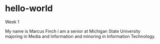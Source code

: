 # hello-world
Week 1
<p></p>
My name is Marcus Finch i am a senior at Michigan State University majoring in Media and Information and minoring in Information Technology.
